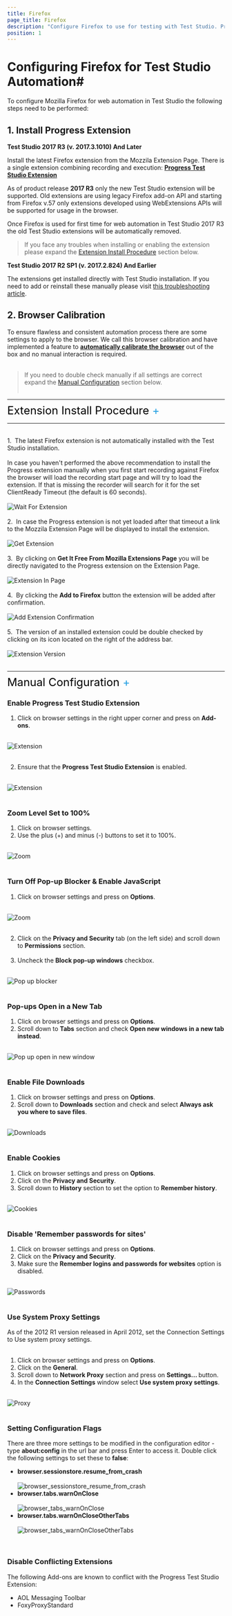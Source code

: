 ```yaml
---
title: Firefox
page_title: Firefox
description: "Configure Firefox to use for testing with Test Studio. Prerequisites for testing against Firefox with Test Studio. Firefox extension not found."
position: 1
---
```



<style>
p.trigger{
	margin-bottom:7px;
	margin-top:-5px;
	font-size:1.6rem;

}

	.toggle_container{
	margin-bottom:10px;
}

	.toggle_container p{
	margin:0px;
}

	.toggle_container{
    
	clear: both;
	font-size:100%;
}

</style>

# Configuring Firefox for Test Studio Automation#

To configure Mozilla Firefox for web automation in Test Studio the following steps need to be performed: <br>

## 1. Install Progress Extension

**Test Studio 2017 R3 (v. 2017.3.1010) And Later**

Install the latest Firefox extension from the Mozzila Extension Page. There is a single extension combining recording and execution: <a href="https://addons.mozilla.org/en-US/firefox/addon/progress-test-studio-extension/" target="_blank">**Progress Test Studio Extension**</a>

As of product release **2017 R3** only the new Test Studio extension will be supported. Old extensions are using legacy Firefox add-on API and starting from Firefox v.57 only extensions developed using WebExtensions APIs will be supported for usage in the browser.

Once Firefox is used for first time for web automation in Test Studio 2017 R3 the old Test Studio extensions will be automatically removed.

>If you face any troubles when installing or enabling the extension please expand the <a href="#Extension_Install">Extension Install Procedure</a> section below.

**Test Studio 2017 R2 SP1 (v. 2017.2.824) And Earlier**

The extensions get installed directly with Test Studio installation. If you need to add or reinstall these manually please visit  <a href="/troubleshooting-guide/browser-inconsistencies-tg/extensions-disabled-in-ff" target="_blank">this troubleshooting article</a>.

## 2. Browser Calibration

To ensure flawless and consistent automation process there are some settings to apply to the browser. We call this browser calibration and have implemented a feature to <a href="/features/project-settings/browsers" target="_blank">**automatically calibrate the browser**</a> out of the box and no manual interaction is required.<br><br>

>If you need to double check manually if all settings are correct expand the <a href="#Manual_Configuration">Manual Configuration</a> section below.<br><br>

<p></p>
<p></p>

<p><hr></p>
<p></p>
<p></p>

<p class="trigger"><a name="Extension_Install" style="color:black; text-decoration: none;";> Extension Install Procedure <span id="d" style="color:#28a1e2";> + </span></a></p>

<div class="toggle_container">
<div class="block">

<hr/>
<br>

1.&nbsp; The latest Firefox extension is not automatically installed with the Test Studio installation.<br><br>
In case you haven't performed the above recommendation to install the Progress extension manually when you first start recording against Firefox the browser will load the recording start page and will try to load the extension. If that is missing the recorder will search for it for the set ClientReady Timeout (the default is 60 seconds).<br><br>

<img src="/img/general-information/configure-your-browser/firefox/fig14.png" alt="Wait For Extension"><br><br>

2.&nbsp; In case the Progress extension is not yet loaded after that timeout a link to the Mozzila Extension Page will be displayed to install the extension.<br><br>

<img src="/img/general-information/configure-your-browser/firefox/fig10.png" alt="Get Extension"><br><br>

3.&nbsp; By clicking on <strong>Get It Free From Mozilla Extensions Page</strong> you will be directly navigated to the Progress extension on the Extension Page.<br><br>

<img src="/img/general-information/configure-your-browser/firefox/fig11.png" alt="Extension In Page"><br><br>

4.&nbsp; By clicking the <strong>Add to Firefox</strong> button the extension will be added after confirmation. <br><br>

<img src="/img/general-information/configure-your-browser/firefox/fig12.png" alt="Add Extension Confirmation"><br><br>

5.&nbsp;  The version of an installed extension could be double checked by clicking on its icon located on the right of the address bar.<br><br>

<img src="/img/general-information/configure-your-browser/firefox/fig13.png" alt="Extension Version"><br><br>

<hr/>

</div>
</div>

<p></p>
<p></p>
<p></p>

<p class="trigger"><a name="Manual_Configuration" style="color:black; text-decoration: none;";> Manual Configuration <span id="d" style="color:#28a1e2";> + </span></a></p>

<div class="toggle_container">
<div class="block">

<h3>Enable Progress Test Studio Extension</h3>

1. Click on browser settings in the right upper corner and press on <strong>Add-ons</strong>.<br><br>

<img src="/img/general-information/configure-your-browser/firefox/fig1.png" alt="Extension"><br><br>

2. Ensure that the <strong>Progress Test Studio Extension</strong> is enabled.<br><br>

<img src="/img/general-information/configure-your-browser/firefox/fig2.png" alt="Extension"><br><br>

<h3>Zoom Level Set to 100%</h3>

1. Click on browser settings.<br>

2. Use the plus (+) and minus (-) buttons to set it to 100%.<br><br>

<img src="/img/general-information/configure-your-browser/firefox/fig3.png" alt="Zoom"><br><br>

<h3>Turn Off Pop-up Blocker & Enable JavaScript</h3>

1. Click on browser settings and press on <strong>Options</strong>.<br><br>

<img src="/img/general-information/configure-your-browser/firefox/fig4.png" alt="Zoom"><br><br>

2. Click on the <strong>Privacy and Security</strong> tab (on the left side) and scroll down to <strong>Permissions</strong> section.<br><br>

3. Uncheck the <strong>Block pop-up windows</strong> checkbox.<br><br>

<img src="/img/general-information/configure-your-browser/firefox/fig5.png" alt="Pop up blocker"><br><br>

<h3>Pop-ups Open in a New Tab</h3>

1. Click on browser settings and press on <strong>Options</strong>.<br>

2. Scroll down to <strong>Tabs</strong> section and check <strong>Open new windows in a new tab instead</strong>. <br><br>

<img src="/img/general-information/configure-your-browser/firefox/fig6.png" alt="Pop up open in new window"><br><br>

<h3>Enable File Downloads</h3>

1. Click on browser settings and press on <strong>Options</strong>.<br>

2. Scroll down to <strong>Downloads</strong> section and check and select <strong>Always ask you where to save files</strong>.<br><br>

<img src="/img/general-information/configure-your-browser/firefox/fig7.png" alt="Downloads"><br><br>

<h3>Enable Cookies</h3>

1. Click on browser settings and press on <strong>Options</strong>.<br>
2. Click on the <strong>Privacy and Security</strong>.<br>
3. Scroll down to <strong>History</strong> section to set the option to <strong>Remember history</strong>.<br><br>

<img src="/img/general-information/configure-your-browser/firefox/fig8.png" alt="Cookies"><br><br>

<h3>Disable 'Remember passwords for sites'</h3>

1. Click on browser settings and press on <strong>Options</strong>.<br>
2. Click on the <strong>Privacy and Security</strong>.<br>
3. Make sure the <strong>Remember logins and passwords for websites</strong> option is disabled.<br><br>

<img src="/img/general-information/configure-your-browser/firefox/fig9.png" alt="Passwords"><br><br>

<h3>Use System Proxy Settings</h3>

As of the 2012 R1 version released in April 2012, set the Connection Settings to Use system proxy settings.<br><br>

1. Click on browser settings and press on <strong>Options</strong>.<br>
2. Click on the <strong>General</strong>.<br>
3. Scroll down to <strong>Network Proxy</strong> section and press on <strong>Settings... </strong> button.<br>
4. In the <strong>Connection Settings</strong> window select <strong>Use system proxy settings</strong>.<br><br>

<img src="/img/general-information/configure-your-browser/firefox/fig15.png" alt="Proxy"><br><br>

<h3>Setting Configuration Flags</h3>

There are three more settings to be modified in the configuration editor -  type <strong>about:config</strong> in the url bar and press Enter to access it. Double click the following settings to set these to <strong>false</strong>:

<ul>
	<li> <strong>browser.sessionstore.resume_from_crash</strong> <br> <br> <img src="/img/general-information/configure-your-browser/firefox/fig16.png" alt="browser_sessionstore_resume_from_crash"> <br> </li>
	<li> <strong>browser.tabs.warnOnClose</strong> <br> <br><img src="/img/general-information/configure-your-browser/firefox/fig17.png" alt="browser_tabs_warnOnClose"> <br></li>
	<li> <strong>browser.tabs.warnOnCloseOtherTabs</strong> <br> <br> <img src="/img/general-information/configure-your-browser/firefox/fig18.png" alt="browser_tabs_warnOnCloseOtherTabs"> <br></li>

</ul>

<br>

<h3>Disable Conflicting Extensions</h3>

The following Add-ons are known to conflict with the Progress Test Studio Extension: <br>

<ul>
	<li>AOL Messaging Toolbar</li>
	<li>FoxyProxyStandard</li>
</ul>

</div>
</div>

<script>
$(".toggle_container").hide();
    
    $("p.trigger").click(function(){
        $(this).toggleClass("active").next().slideToggle("normal");
		$(this).find('#d').text(function (i, oldText) {
        return $.trim(oldText) == '+' ? '-' : '+';
		});
		
    });
</script>